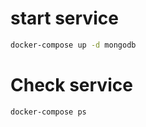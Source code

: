 # start service

```sh
docker-compose up -d mongodb
```

# Check service

```sh
docker-compose ps
```
